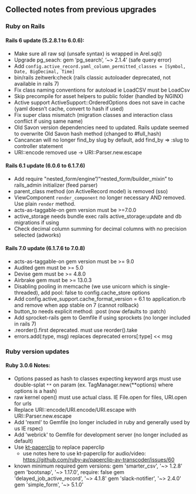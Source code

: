 ## Collected notes from previous upgrades

### Ruby on Rails

#### Rails 6 update (5.2.8.1 to 6.0.6):
- Make sure all raw sql (unsafe syntax) is wrapped in Arel.sql()
- Upgrade pg_seach: gem ‘pg_search’, ‘~> 2.1.4’ (safe query error)
- Add `config.active_record.yaml_column_permitted_classes = [Symbol, Date, BigDecimal, Time]`
- bin/rails zeitwerk:check (rails classic autoloader deprecated, not available in rails 7)
- Fix class naming conventions for autoload ie LoadCSV must be LoadCsv
- Skip precompile for asset helpers to public folder (handled by NGINX)
- Active support ActiveSupport::OrderedOptions does not save in cache (yaml doesn’t cache, convert to hash if used)
- Fix super class mismatch (migration classes and interaction class conflict if using same name)
- Old Savon version dependencies need to updated. Rails update seemed to overwrite Old Savon hash method (changed to #full_hash)
- Cancancan will no longer find_by slug by default, add find_by => :slug to controller statement
- URI::encode removed use -> URI::Parser.new.escape

#### Rails 6.1 update (6.0.6 to 6.1.7.6)
- Add require "nested_form/engine”/“nested_form/builder_mixin” to rails_admin initializer (feed parser)
- parent_class method (on ActiveRecord model) is removed (sso)
- ViewComponent ```render_component``` no longer necessary AND removed. Use plain ```render``` method.
- acts-as-taggable-on gem version must be >=7.0.0
- active_storage needs bundle exec rails active_storage:update and db migrations if using
- Check decimal column summing for decimal columns with no precision selected (adworks)

#### Rails 7.0 update (6.1.7.6 to 7.0.8)
- acts-as-taggable-on gem version must be >= 9.0
- Audited gem must be >= 5.0
- Devise gem must be >= 4.8.0
- Airbrake gem must be >= 13.0.3
- Disabling pooling in memcache (we use unicorn which is single-threaded), add pool: false to config.cache_store options
- Add config.active_support.cache_format_version = 6.1 to application.rb and remove when app stable on 7 (cannot rollback)
- button_to needs explicit method: :post (now defaults to :patch)
- Add sprocket-rails gem to Gemfile if using sprockets (no longer included in rails 7)
- .reorder().first deprecated. must use reorder().take
- errors.add(:type, msg) replaces deprecated errors[:type] << msg

### Ruby version updates

#### Ruby 3.0.6 Notes:
  - Options passed as hash to classes expecting keyword args must use double-splat ```**``` on param (ex. TagManager.new(**options) where options is a hash)
  - raw kernel open() must use actual class. IE File.open for files, URI.open for urls
  - Replace URI::encode/URI.encode/URI.escape with URI::Parser.new.escape
  - Add 'rexml' to Gemfile (no longer included in ruby and generally used by us IE rspec)
  - Add 'webrick' to Gemfile for development server (no longer included as default)
  - Use [kt-paperclip](https://github.com/kreeti/kt-paperclip) to replace paperclip
    - use notes here to use kt-paperclip for audio/video: https://github.com/ruby-av/paperclip-av-transcoder/issues/60
  - known minimum required gem versions:
    gem 'smarter_csv', '~> 1.2.8'
    gem 'bootsnap', '~> 1.17.0', require: false
    gem 'delayed_job_active_record', '~> 4.1.8'
    gem 'slack-notifier', '~> 2.4.0'
    gem 'simple_form', '~> 5.1.0'